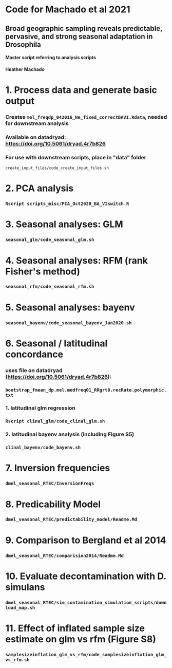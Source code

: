 # Code for Machado et al 2021
## Broad geographic sampling reveals predictable, pervasive, and strong seasonal adaptation in Drosophila

#### Master script referring to analysis scripts
#### Heather Machado

# 1. Process data and generate basic output
### Creates `mel_freqdp_042016_Ne_fixed_correctBAVI.Rdata`, needed for downstream analysis
### Available on datadryad: https://doi.org/10.5061/dryad.4r7b826
### For use with downstream scripts, place in "data" folder
`create_input_files/code_create_input_files.sh`

# 2. PCA analysis
### `Rscript scripts_misc/PCA_Oct2020_BA_VIswitch.R`

# 3. Seasonal analyses: GLM
### `seasonal_glm/code_seasonal_glm.sh`

# 4. Seasonal analyses: RFM (rank Fisher's method)
### `seasonal_rfm/code_seasonal_rfm.sh`


# 5. Seasonal analyses: bayenv
### `seasonal_bayenv/code_seasonal_bayenv_Jan2020.sh`

# 6. Seasonal / latitudinal concordance
### uses file on datadryad (https://doi.org/10.5061/dryad.4r7b826):
### `bootstrap_fmean_dp.mel.medfreq01_RRgrt0.recRate.polymorphic.txt`
### 1. latitudinal glm regression
### `Rscript clinal_glm/code_clinal_glm.sh`
### 2. latitudinal bayenv analysis (including Figure S5)
### `clinal_bayenv/code_bayenv.sh`

# 7. Inversion frequencies
### `dmel_seasonal_RTEC/InversionFreqs`

# 8. Predicability Model
### `dmel_seasonal_RTEC/predictability_model/Readme.Md`

# 9. Comparison to Bergland et al 2014
### `dmel_seasonal_RTEC/comparision2014/Readme.Md`

# 10. Evaluate decontamination with D. simulans
### `dmel_seasonal_RTEC/sim_contamination_simulation_scripts/download_map.sh`

# 11. Effect of inflated sample size estimate on glm vs rfm (Figure S8)
### `samplesizeinflation_glm_vs_rfm/code_samplesizeinflation_glm_vs_rfm.sh`
